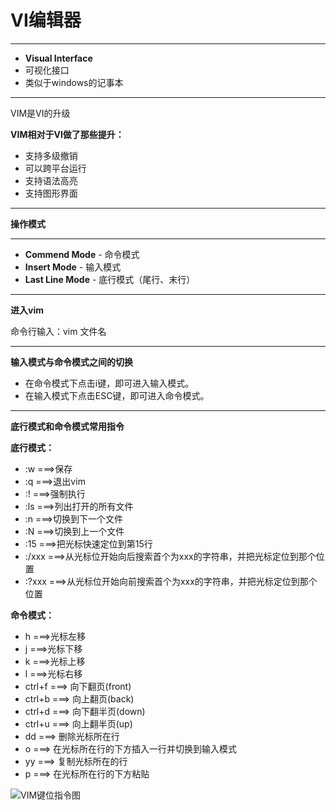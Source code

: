 ﻿# VI编辑器

---

- **Visual Interface**
- 可视化接口
- 类似于windows的记事本

----------

VIM是VI的升级

**VIM相对于VI做了那些提升：**

- 支持多级撤销
- 可以跨平台运行
- 支持语法高亮
- 支持图形界面

----------

**操作模式**

--------

- **Commend Mode** - 命令模式
- **Insert Mode** - 输入模式
- **Last Line Mode** - 底行模式（尾行、末行）

----------

**进入vim**

命令行输入：vim 文件名

----------


**输入模式与命令模式之间的切换**

- 在命令模式下点击i键，即可进入输入模式。
- 在输入模式下点击ESC键，即可进入命令模式。

----------

**底行模式和命令模式常用指令**

**底行模式：**

- :w ===>保存
- :q ===>退出vim
- :! ===>强制执行
- :ls ===>列出打开的所有文件
- :n ===>切换到下一个文件
- :N ===>切换到上一个文件
- :15 ===>把光标快速定位到第15行
- :/xxx ===>从光标位开始向后搜索首个为xxx的字符串，并把光标定位到那个位置
- :?xxx ===>从光标位开始向前搜索首个为xxx的字符串，并把光标定位到那个位置

**命令模式：**

- h ===>光标左移
- j ===>光标下移
- k ===>光标上移
- l ===>光标右移
- ctrl+f ===> 向下翻页(front)
- ctrl+b ===> 向上翻页(back)
- ctrl+d ===> 向下翻半页(down)
- ctrl+u ===> 向上翻半页(up)
- dd ===> 删除光标所在行
- o ===> 在光标所在行的下方插入一行并切换到输入模式
- yy ===> 复制光标所在的行
- p ===> 在光标所在行的下方粘贴

![VIM键位指令图][1]


  [1]: http://www.zhuangjiyuan.com/img/allimg/170323/0F63G1P_0.gif